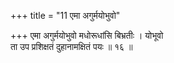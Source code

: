 +++
title = "11 एमा अगुर्मयोभुवो"

+++
एमा अगुर्मयोभुवो मधोरूधांसि बिभ्रतीः । योभूवो  
ता उप प्रशिक्षतं दुहानामक्षितं पयः ॥ १६ ॥